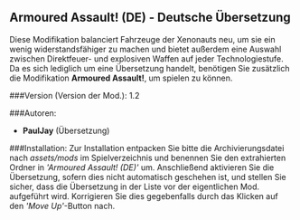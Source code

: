 ## Armoured Assault! (DE) - Deutsche Übersetzung

Diese Modifikation balanciert Fahrzeuge der Xenonauts neu, um sie ein wenig widerstandsfähiger zu machen und bietet außerdem eine Auswahl zwischen Direktfeuer- und explosiven Waffen auf jeder Technologiestufe. Da es sich lediglich um eine Übersetzung handelt, benötigen Sie zusätzlich die Modifikation **Armoured Assault!**, um spielen zu können.

###Version (Version der Mod.):
1.2

###Autoren:
- **PaulJay** (Übersetzung)

###Installation:
Zur Installation entpacken Sie bitte die Archivierungsdatei nach *assets/mods* im Spielverzeichnis und benennen Sie den extrahierten Ordner in *'Armoured Assault! (DE)'* um. Anschließend aktivieren Sie die Übersetzung, sofern dies nicht automatisch geschehen ist, und stellen Sie sicher, dass die Übersetzung in der Liste vor der eigentlichen Mod. aufgeführt wird. Korrigieren Sie dies gegebenfalls durch das Klicken auf den *'Move Up'*-Button nach.
